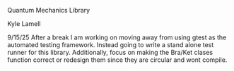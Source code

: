 Quantum Mechanics Library

Kyle Lamell

9/15/25
After a break I am working on moving away from using gtest as the automated testing framework. Instead going to write a stand alone test runner for this library. Additionally, focus on making the Bra/Ket clases function correct or redesign them since they are circular and wont compile.
